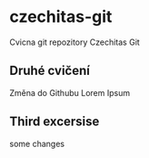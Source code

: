 # czechitas-git
Cvicna git repozitory Czechitas Git

## Druhé cvičení
Změna do Githubu Lorem Ipsum

## Third excersise
some changes